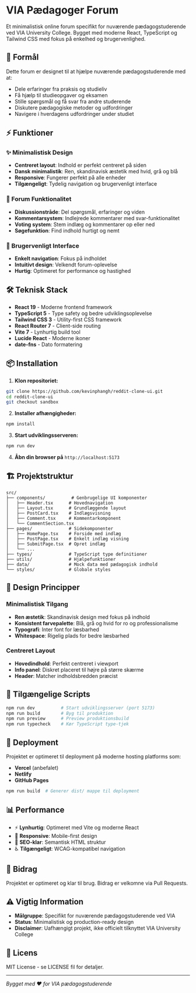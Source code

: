 # VIA Pædagoger Forum

Et minimalistisk online forum specifikt for nuværende pædagogstuderende ved VIA University College. Bygget med moderne React, TypeScript og Tailwind CSS med fokus på enkelhed og brugervenlighed.

## 🎯 Formål

Dette forum er designet til at hjælpe nuværende pædagogstuderende med at:
- Dele erfaringer fra praksis og studieliv
- Få hjælp til studieopgaver og eksamen
- Stille spørgsmål og få svar fra andre studerende
- Diskutere pædagogiske metoder og udfordringer
- Navigere i hverdagens udfordringer under studiet

## ⚡ Funktioner

### ✨ Minimalistisk Design
- **Centreret layout**: Indhold er perfekt centreret på siden
- **Dansk minimalistik**: Ren, skandinavisk æstetik med hvid, grå og blå
- **Responsive**: Fungerer perfekt på alle enheder
- **Tilgængeligt**: Tydelig navigation og brugervenligt interface

### 💬 Forum Funktionalitet
- **Diskussionstråde**: Del spørgsmål, erfaringer og viden
- **Kommentarsystem**: Indlejrede kommentarer med svar-funktionalitet
- **Voting system**: Stem indlæg og kommentarer op eller ned
- **Søgefunktion**: Find indhold hurtigt og nemt

### 🎨 Brugervenligt Interface
- **Enkelt navigation**: Fokus på indholdet
- **Intuitivt design**: Velkendt forum-oplevelse
- **Hurtig**: Optimeret for performance og hastighed

## 🛠️ Teknisk Stack

- **React 19** - Moderne frontend framework
- **TypeScript 5** - Type safety og bedre udviklingsoplevelse
- **Tailwind CSS 3** - Utility-first CSS framework
- **React Router 7** - Client-side routing
- **Vite 7** - Lynhurtig build tool
- **Lucide React** - Moderne ikoner
- **date-fns** - Dato formatering

## 📦 Installation

1. **Klon repositoriet:**
```bash
git clone https://github.com/kevinphangh/reddit-clone-ui.git
cd reddit-clone-ui
git checkout sandbox
```

2. **Installer afhængigheder:**
```bash
npm install
```

3. **Start udviklingsserveren:**
```bash
npm run dev
```

4. **Åbn din browser på** `http://localhost:5173`

## 🏗️ Projektstruktur

```
src/
├── components/          # Genbrugelige UI komponenter
│   ├── Header.tsx      # Hovednavigation
│   ├── Layout.tsx      # Grundlæggende layout
│   ├── PostCard.tsx    # Indlægsvisning
│   ├── Comment.tsx     # Kommentarkomponent
│   └── CommentSection.tsx
├── pages/              # Sidekomponenter
│   ├── HomePage.tsx    # Forside med indlæg
│   ├── PostPage.tsx    # Enkelt indlæg visning
│   ├── SubmitPage.tsx  # Opret indlæg
│   └── ...
├── types/              # TypeScript type definitioner
├── utils/              # Hjælpefunktioner
├── data/               # Mock data med pædagogisk indhold
└── styles/             # Globale styles
```

## 🎨 Design Principper

### Minimalistisk Tilgang
- **Ren æstetik**: Skandinavisk design med fokus på indhold
- **Konsistent farvepalette**: Blå, grå og hvid for ro og professionalisme
- **Typografi**: Inter font for læsbarhed
- **Whitespace**: Rigelig plads for bedre læsbarhed

### Centreret Layout
- **Hovedindhold**: Perfekt centreret i viewport
- **Info panel**: Diskret placeret til højre på større skærme
- **Header**: Matcher indholdsbredden præcist

## 🔧 Tilgængelige Scripts

```bash
npm run dev          # Start udviklingsserver (port 5173)
npm run build        # Byg til produktion
npm run preview      # Preview produktionsbuild
npm run typecheck    # Kør TypeScript type-tjek
```

## 🚀 Deployment

Projektet er optimeret til deployment på moderne hosting platforms som:
- **Vercel** (anbefalet)
- **Netlify**
- **GitHub Pages**

```bash
npm run build  # Generer dist/ mappe til deployment
```

## 📊 Performance

- ⚡ **Lynhurtig**: Optimeret med Vite og moderne React
- 📱 **Responsive**: Mobile-first design
- 🎯 **SEO-klar**: Semantisk HTML struktur
- ♿ **Tilgængeligt**: WCAG-kompatibel navigation

## 🤝 Bidrag

Projektet er optimeret og klar til brug. Bidrag er velkomne via Pull Requests.

## ⚠️ Vigtig Information

- **Målgruppe**: Specifikt for nuværende pædagogstuderende ved VIA
- **Status**: Minimalistisk og production-ready design
- **Disclaimer**: Uafhængigt projekt, ikke officielt tilknyttet VIA University College

## 📄 Licens

MIT License - se LICENSE fil for detaljer.

---

*Bygget med ❤️ for VIA pædagogstuderende*